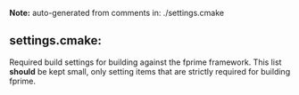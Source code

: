 **Note:** auto-generated from comments in: ./settings.cmake

## settings.cmake:

Required build settings for building against the fprime framework. This list **should** be kept small, only setting
items that are strictly required for building fprime.


